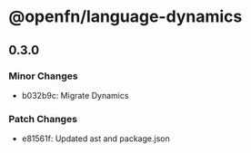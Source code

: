# @openfn/language-dynamics

## 0.3.0

### Minor Changes

- b032b9c: Migrate Dynamics

### Patch Changes

- e81561f: Updated ast and package.json
